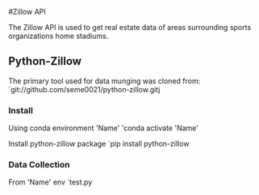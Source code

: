 #Zillow API

The Zillow API is used to get real estate data of areas surrounding
sports organizations home stadiums.

## Python-Zillow

The primary tool used for data munging was cloned from:
`git://github.com/seme0021/python-zillow.gitj


### Install

Using conda environment 'Name'
'conda activate 'Name'

Install python-zillow package
`pip install python-zillow

### Data Collection
From 'Name' env
`test.py